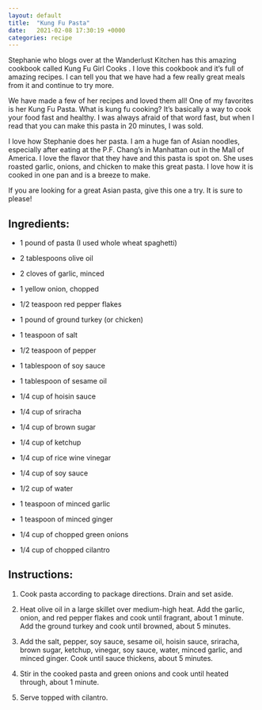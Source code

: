 ```yaml
---
layout: default
title:  "Kung Fu Pasta"
date:   2021-02-08 17:30:19 +0000
categories: recipe
---
```

Stephanie who blogs over at the Wanderlust Kitchen has this amazing cookbook called Kung Fu Girl Cooks . I love this cookbook and it’s full of amazing recipes. I can tell you that we have had a few really great meals from it and continue to try more.

We have made a few of her recipes and loved them all! One of my favorites is her Kung Fu Pasta. What is kung fu cooking? It’s basically a way to cook your food fast and healthy. I was always afraid of that word fast, but when I read that you can make this pasta in 20 minutes, I was sold.

I love how Stephanie does her pasta. I am a huge fan of Asian noodles, especially after eating at the P.F. Chang’s in Manhattan out in the Mall of America. I love the flavor that they have and this pasta is spot on. She uses roasted garlic, onions, and chicken to make this great pasta. I love how it is cooked in one pan and is a breeze to make.

If you are looking for a great Asian pasta, give this one a try. It is sure to please!


## Ingredients:

- 1 pound of pasta (I used whole wheat spaghetti)
- 2 tablespoons olive oil
- 2 cloves of garlic, minced
- 1 yellow onion, chopped
- 1/2 teaspoon red pepper flakes

- 1 pound of ground turkey (or chicken)

- 1 teaspoon of salt

- 1/2 teaspoon of pepper

- 1 tablespoon of soy sauce

- 1 tablespoon of sesame oil

- 1/4 cup of hoisin sauce

- 1/4 cup of sriracha

- 1/4 cup of brown sugar

- 1/4 cup of ketchup

- 1/4 cup of rice wine vinegar

- 1/4 cup of soy sauce

- 1/2 cup of water

- 1 teaspoon of minced garlic

- 1 teaspoon of minced ginger

- 1/4 cup of chopped green onions

- 1/4 cup of chopped cilantro


## Instructions:

1. Cook pasta according to package directions. Drain and set aside.

2. Heat olive oil in a large skillet over medium-high heat. Add the garlic, onion, and red pepper flakes and cook until fragrant, about 1 minute. Add the ground turkey and cook until browned, about 5 minutes.

3. Add the salt, pepper, soy sauce, sesame oil, hoisin sauce, sriracha, brown sugar, ketchup, vinegar, soy sauce, water, minced garlic, and minced ginger. Cook until sauce thickens, about 5 minutes.

4. Stir in the cooked pasta and green onions and cook until heated through, about 1 minute.

5. Serve topped with cilantro.

